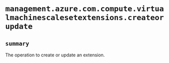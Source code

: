 # `management.azure.com.compute.virtualmachinescalesetextensions.createorupdate`

## `summary`
The operation to create or update an extension.


